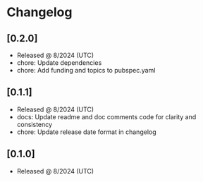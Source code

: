 # Changelog

## [0.2.0]

- Released @ 8/2024 (UTC)
- chore: Update dependencies
- chore: Add funding and topics to pubspec.yaml

## [0.1.1]

- Released @ 8/2024 (UTC)
- docs: Update readme and doc comments code for clarity and consistency
- chore: Update release date format in changelog

## [0.1.0]

- Released @ 8/2024 (UTC)

